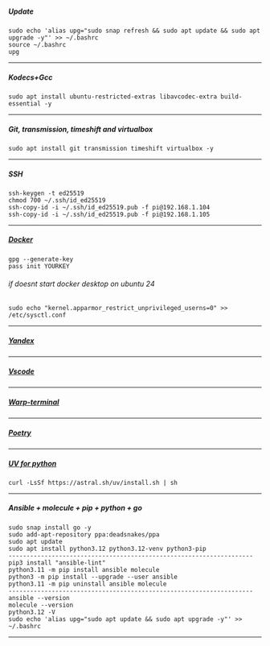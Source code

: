 ##### Update
```
sudo echo 'alias upg="sudo snap refresh && sudo apt update && sudo apt upgrade -y"' >> ~/.bashrc
source ~/.bashrc
upg
```
--------------------------------------------------------------------
##### Kodecs+Gcc
```
sudo apt install ubuntu-restricted-extras libavcodec-extra build-essential -y
```
--------------------------------------------------------------------
##### Git, transmission, timeshift and virtualbox
```
sudo apt install git transmission timeshift virtualbox -y
```
--------------------------------------------------------------------
##### SSH
```
ssh-keygen -t ed25519
chmod 700 ~/.ssh/id_ed25519
ssh-copy-id -i ~/.ssh/id_ed25519.pub -f pi@192.168.1.104
ssh-copy-id -i ~/.ssh/id_ed25519.pub -f pi@192.168.1.105
```
--------------------------------------------------------------------
##### [Docker](https://docs.docker.com/desktop/install/ubuntu/#install-docker-desktop)
```
gpg --generate-key
pass init YOURKEY
```
###### if doesnt start docker desktop on ubuntu 24
```
sudo echo "kernel.apparmor_restrict_unprivileged_userns=0" >> /etc/sysctl.conf
```
--------------------------------------------------------------------
##### [Yandex](https://browser.yandex.ru/)
--------------------------------------------------------------------
##### [Vscode](https://code.visualstudio.com/)
--------------------------------------------------------------------
##### [Warp-terminal](https://www.warp.dev)
--------------------------------------------------------------------
##### [Poetry](https://python-poetry.org/docs/)
--------------------------------------------------------------------
##### [UV for python](https://astral.sh/blog/uv)
```
curl -LsSf https://astral.sh/uv/install.sh | sh
```
--------------------------------------------------------------------


##### Ansible + molecule + pip + python + go
```
sudo snap install go -y
sudo add-apt-repository ppa:deadsnakes/ppa
sudo apt update
sudo apt install python3.12 python3.12-venv python3-pip
--------------------------------------------------------------------
pip3 install "ansible-lint"
python3.11 -m pip install ansible molecule
python3 -m pip install --upgrade --user ansible
python3.11 -m pip uninstall ansible molecule
--------------------------------------------------------------------
ansible --version
molecule --version
python3.12 -V
sudo echo 'alias upg="sudo apt update && sudo apt upgrade -y"' >> ~/.bashrc
```
____________________________________________________________________
